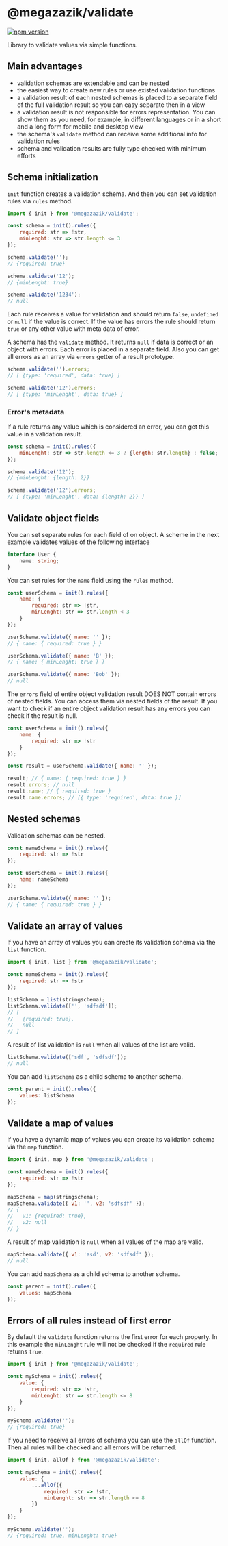 # @megazazik/validate

[![npm version](https://badge.fury.io/js/%40megazazik%2Fvalidate.svg)](https://badge.fury.io/js/%40megazazik%2Fvalidate)

Library to validate values via simple functions.

## Main advantages

-   validation schemas are extendable and can be nested
-   the easiest way to create new rules or use existed validation functions
-   a validation result of each nested schemas is placed to a separate field of the full validation result so you can easy separate then in a view
-   a validation result is not responsible for errors representation. You can show them as you need, for example, in different languages or in a short and a long form for mobile and desktop view
-   the schema's `validate` method can receive some additional info for validation rules
-   schema and validation results are fully type checked with minimum efforts

## Schema initialization

`init` function creates a validation schema. And then you can set validation rules via `rules` method.

```js
import { init } from '@megazazik/validate';

const schema = init().rules({
	required: str => !str,
	minLenght: str => str.length <= 3
});

schema.validate('');
// {required: true}

schema.validate('12');
// {minLenght: true}

schema.validate('1234');
// null
```

Each rule receives a value for validation and should return `false`, `undefined` or `null` if the value is correct. If the value has errors the rule should return `true` or any other value with meta data of error.

A schema has the `validate` method. It returns `null` if data is correct or an object with errors. Each error is placed in a separate field. Also you can get all errors as an array via `errors` getter of a result prototype.

```js
schema.validate('').errors;
// [ {type: 'required', data: true} ]

schema.validate('12').errors;
// [ {type: 'minLenght', data: true} ]
```

### Error's metadata

If a rule returns any value which is considered an error, you can get this value in a validation result.

```js
const schema = init().rules({
	minLenght: str => str.length <= 3 ? {length: str.length} : false;
});

schema.validate('12');
// {minLenght: {length: 2}}

schema.validate('12').errors;
// [ {type: 'minLenght', data: {length: 2}} ]
```

## Validate object fields

You can set separate rules for each field of on object. A scheme in the next example validates values of the following interface

```ts
interface User {
	name: string;
}
```

You can set rules for the `name` field using the `rules` method.

```js
const userSchema = init().rules({
	name: {
		required: str => !str,
		minLenght: str => str.length < 3
	}
});

userSchema.validate({ name: '' });
// { name: { required: true } }

userSchema.validate({ name: 'B' });
// { name: { minLenght: true } }

userSchema.validate({ name: 'Bob' });
// null
```

The `errors` field of entire object validation result DOES NOT contain errors of nested fields. You can access them via nested fields of the result. If you want to check if an entire object validation result has any errors you can check if the result is null.

```js
const userSchema = init().rules({
	name: {
		required: str => !str
	}
});

const result = userSchema.validate({ name: '' });

result; // { name: { required: true } }
result.errors; // null
result.name; // { required: true }
result.name.errors; // [{ type: 'required', data: true }]
```

## Nested schemas

Validation schemas can be nested.

```js
const nameSchema = init().rules({
	required: str => !str
});

const userSchema = init().rules({
	name: nameSchema
});

userSchema.validate({ name: '' });
// { name: { required: true } }
```

## Validate an array of values

If you have an array of values you can create its validation schema via the `list` function.

```js
import { init, list } from '@megazazik/validate';

const nameSchema = init().rules({
	required: str => !str
});

listSchema = list(stringschema);
listSchema.validate(['', 'sdfsdf']);
// [
//   {required: true},
//   null
// ]
```

A result of list validation is `null` when all values of the list are valid.

```js
listSchema.validate(['sdf', 'sdfsdf']);
// null
```

You can add `listSchema` as a child schema to another schema.

```js
const parent = init().rules({
	values: listSchema
});
```

## Validate a map of values

If you have a dynamic map of values you can create its validation schema via the `map` function.

```js
import { init, map } from '@megazazik/validate';

const nameSchema = init().rules({
	required: str => !str
});

mapSchema = map(stringschema);
mapSchema.validate({ v1: '', v2: 'sdfsdf' });
// {
//   v1: {required: true},
//   v2: null
// }
```

A result of map validation is `null` when all values of the map are valid.

```js
mapSchema.validate({ v1: 'asd', v2: 'sdfsdf' });
// null
```

You can add `mapSchema` as a child schema to another schema.

```js
const parent = init().rules({
	values: mapSchema
});
```

## Errors of all rules instead of first error

By default the `validate` function returns the first error for each property. In this example the `minLenght` rule will not be checked if the `required` rule returns `true`.

```js
import { init } from '@megazazik/validate';

const mySchema = init().rules({
	value: {
		required: str => !str,
		minLenght: str => str.length <= 8
	}
});

mySchema.validate('');
// {required: true}
```

If you need to receive all errors of schema you can use the `allOf` function. Then all rules will be checked and all errors will be returned.

```js
import { init, allOf } from '@megazazik/validate';

const mySchema = init().rules({
	value: {
		...allOf({
			required: str => !str,
			minLenght: str => str.length <= 8
		})
	}
});

mySchema.validate('');
// {required: true, minLenght: true}
```
